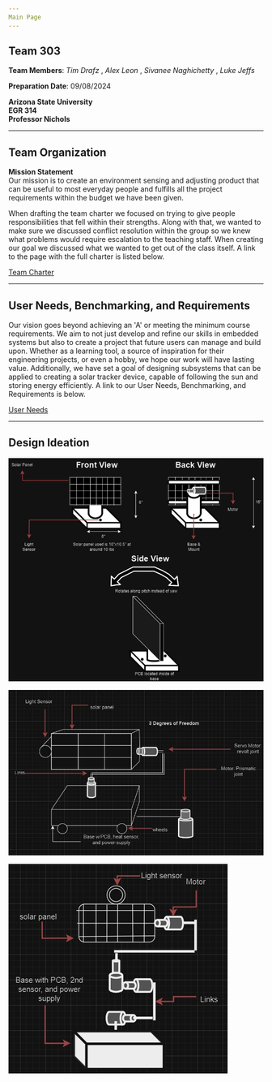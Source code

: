 ```yaml
---
Main Page
---
```


## Team 303

**Team Members**: _Tim Drafz_ , _Alex Leon_ , _Sivanee Naghichetty_ , _Luke Jeffs_ <br />


**Preparation Date**: 09/08/2024

**Arizona State University** <br />
**EGR 314** <br />
**Professor Nichols**

---

## Team Organization

**Mission Statement** <br />
Our mission is to create an environment sensing and adjusting product that can be useful to most everyday people and fulfills all the project requirements within the budget we have been given.

When drafting the team charter we focused on trying to give people responsibilities that fell within their strengths. Along with that, we wanted to make sure we discussed conflict resolution within the group so we knew what problems would require escalation to the teaching staff. When creating our goal we discussed what we wanted to get out of the class itself. A link to the page with the full charter is listed below.

[Team Charter](Charter.md)

---

## User Needs, Benchmarking, and Requirements
Our vision goes beyond achieving an 'A' or meeting the minimum course requirements. We aim to not just develop and refine our skills in embedded systems but also to create a project that future users can manage and build upon. Whether as a learning tool, a source of inspiration for their engineering projects, or even a hobby, we hope our work will have lasting value. Additionally, we have set a goal of designing subsystems that can be applied to creating a solar tracker device, capable of following the sun and storing energy efficiently. A link to our User Needs, Benchmarking, and Requirements is below.


[User Needs](UserNeeds.md)

---

## Design Ideation



![Design 1](images/Design1.png)

![Design2](images/Design2.png)

![Design3](images/Design3.png)
